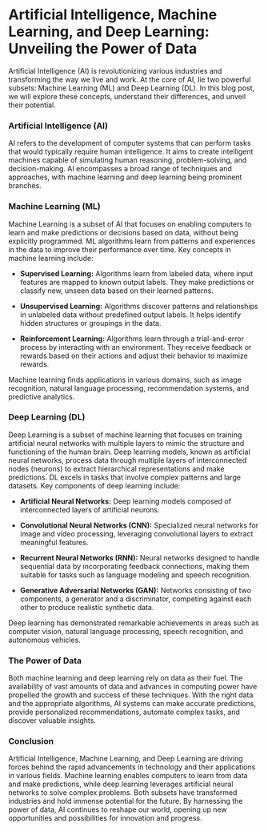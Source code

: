 # Artificial Intelligence, Machine Learning, and Deep Learning: Unveiling the Power of Data


Artificial Intelligence (AI) is revolutionizing various industries and transforming the way we live and work. At the core of AI, lie two powerful subsets: Machine Learning (ML) and Deep Learning (DL). In this blog post, we will explore these concepts, understand their differences, and unveil their potential.

### Artificial Intelligence (AI)
AI refers to the development of computer systems that can perform tasks that would typically require human intelligence. It aims to create intelligent machines capable of simulating human reasoning, problem-solving, and decision-making. AI encompasses a broad range of techniques and approaches, with machine learning and deep learning being prominent branches.

### Machine Learning (ML)
Machine Learning is a subset of AI that focuses on enabling computers to learn and make predictions or decisions based on data, without being explicitly programmed. ML algorithms learn from patterns and experiences in the data to improve their performance over time. Key concepts in machine learning include:

- **Supervised Learning:** Algorithms learn from labeled data, where input features are mapped to known output labels. They make predictions or classify new, unseen data based on their learned patterns.

- **Unsupervised Learning:** Algorithms discover patterns and relationships in unlabeled data without predefined output labels. It helps identify hidden structures or groupings in the data.

- **Reinforcement Learning:** Algorithms learn through a trial-and-error process by interacting with an environment. They receive feedback or rewards based on their actions and adjust their behavior to maximize rewards.

Machine learning finds applications in various domains, such as image recognition, natural language processing, recommendation systems, and predictive analytics.

### Deep Learning (DL)
Deep Learning is a subset of machine learning that focuses on training artificial neural networks with multiple layers to mimic the structure and functioning of the human brain. Deep learning models, known as artificial neural networks, process data through multiple layers of interconnected nodes (neurons) to extract hierarchical representations and make predictions. DL excels in tasks that involve complex patterns and large datasets. Key components of deep learning include:

- **Artificial Neural Networks:** Deep learning models composed of interconnected layers of artificial neurons.

- **Convolutional Neural Networks (CNN):** Specialized neural networks for image and video processing, leveraging convolutional layers to extract meaningful features.

- **Recurrent Neural Networks (RNN):** Neural networks designed to handle sequential data by incorporating feedback connections, making them suitable for tasks such as language modeling and speech recognition.

- **Generative Adversarial Networks (GAN):** Networks consisting of two components, a generator and a discriminator, competing against each other to produce realistic synthetic data.

Deep learning has demonstrated remarkable achievements in areas such as computer vision, natural language processing, speech recognition, and autonomous vehicles.

### The Power of Data
Both machine learning and deep learning rely on data as their fuel. The availability of vast amounts of data and advances in computing power have propelled the growth and success of these techniques. With the right data and the appropriate algorithms, AI systems can make accurate predictions, provide personalized recommendations, automate complex tasks, and discover valuable insights.

### Conclusion
Artificial Intelligence, Machine Learning, and Deep Learning are driving forces behind the rapid advancements in technology and their applications in various fields. Machine learning enables computers to learn from data and make predictions, while deep learning leverages artificial neural networks to solve complex problems. Both subsets have transformed industries and hold immense potential for the future. By harnessing the power of data, AI continues to reshape our world, opening up new opportunities and possibilities for innovation and progress.